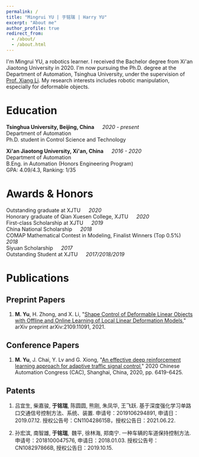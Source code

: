 ```yaml
---
permalink: /
title: "Mingrui YU | 于铭瑞 | Harry YU"
excerpt: "About me"
author_profile: true
redirect_from: 
  - /about/
  - /about.html
---
```


I'm Mingrui YU, a robotics learner. I received the Bachelor degree from Xi'an Jiaotong University in 2020. I'm now pursuing the Ph.D. degree at the Department of Automation, Tsinghua University, under the supervision of [Prof. Xiang Li](https://sites.google.com/view/homepageoflixiang/home). My research interests includes robotic manipulation, especially for deformable objects. 

Education
======
**Tsinghua University, Beijing, China** &emsp; *2020 - present*  
Department of Automation  
Ph.D. student in Control Science and Technology


**Xi'an Jiaotong University, Xi'an, China**  &emsp;  *2016 - 2020*  
Department of Automation  
B.Eng. in Automation (Honors Engineering Program)  
GPA: 4.09/4.3, Ranking: 1/35




Awards & Honors
======
Outstanding graduate at XJTU &emsp; *2020*  
Honorary graduate of Qian Xuesen College, XJTU  &emsp; *2020*  
First-class Scholarship at XJTU &emsp; *2019*  
China National Scholarship &emsp; *2018*  
COMAP Mathematical Contest in Modeling, Finalist Winners (Top 0.5%) &emsp; *2018*  
Siyuan Scholarship &emsp; *2017*  
Outstanding Student at XJTU &emsp; *2017/2018/2019*



Publications
======
## Preprint Papers
1. **M. Yu**, H. Zhong, and X. Li, "[Shape Control of Deformable Linear Objects with Offline and Online Learning of Local Linear Deformation Models](https://arxiv.org/abs/2109.11091)," arXiv preprint arXiv:2109.11091, 2021.

## Conference Papers
1. **M. Yu**, J. Chai, Y. Lv and G. Xiong, "[An effective deep reinforcement learning approach for adaptive traffic signal control](https://doi.org/10.1109/CAC51589.2020.9327396)," 2020 Chinese Automation Congress (CAC), Shanghai, China, 2020, pp. 6419-6425.

## Patents
1. 吕宜生, 柴嘉骏, **于铭瑞**, 陈圆圆, 熊刚, 朱凤华, 王飞跃. 基于深度强化学习单路口交通信号控制方法、系统、装置. 申请号：2019106294891, 申请日：2019.07.12. 授权公告号：CN110428615B，授权公告日：2021.06.22.

1. 孙宏滨, 南智雄, **于铭瑞**, 魏平, 徐林海, 郑南宁. 一种车辆的车道保持控制方法. 申请号：2018100047576, 申请日：2018.01.03. 授权公告号：CN108297866B, 授权公告日：2019.10.15.


